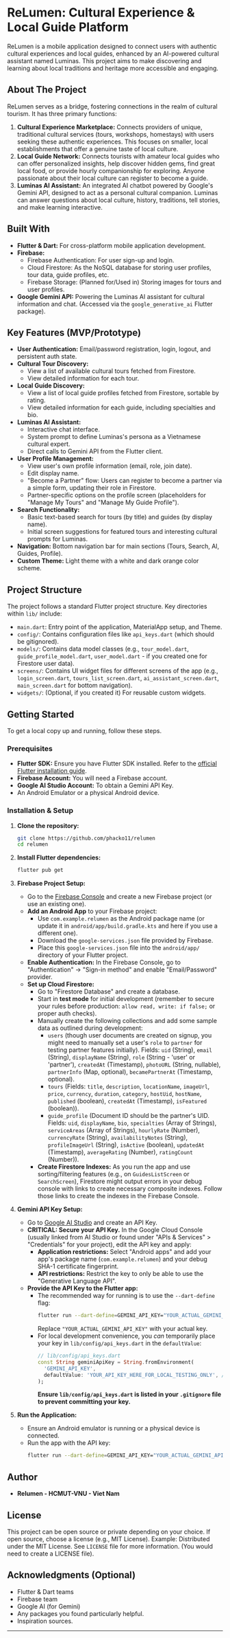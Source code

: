 # ReLumen: Cultural Experience & Local Guide Platform

ReLumen is a mobile application designed to connect users with authentic cultural experiences and local guides, enhanced by an AI-powered cultural assistant named Luminas. This project aims to make discovering and learning about local traditions and heritage more accessible and engaging.

## About The Project

ReLumen serves as a bridge, fostering connections in the realm of cultural tourism. It has three primary functions:

1.  **Cultural Experience Marketplace:** Connects providers of unique, traditional cultural services (tours, workshops, homestays) with users seeking these authentic experiences. This focuses on smaller, local establishments that offer a genuine taste of local culture.
2.  **Local Guide Network:** Connects tourists with amateur local guides who can offer personalized insights, help discover hidden gems, find great local food, or provide hourly companionship for exploring. Anyone passionate about their local culture can register to become a guide.
3.  **Luminas AI Assistant:** An integrated AI chatbot powered by Google's Gemini API, designed to act as a personal cultural companion. Luminas can answer questions about local culture, history, traditions, tell stories, and make learning interactive.


## Built With

* **Flutter & Dart:** For cross-platform mobile application development.
* **Firebase:**
    * Firebase Authentication: For user sign-up and login.
    * Cloud Firestore: As the NoSQL database for storing user profiles, tour data, guide profiles, etc.
    * Firebase Storage: (Planned for/Used in) Storing images for tours and user profiles.
* **Google Gemini API:** Powering the Luminas AI assistant for cultural information and chat. (Accessed via the `google_generative_ai` Flutter package).

## Key Features (MVP/Prototype)

* **User Authentication:** Email/password registration, login, logout, and persistent auth state.
* **Cultural Tour Discovery:**
    * View a list of available cultural tours fetched from Firestore.
    * View detailed information for each tour.
* **Local Guide Discovery:**
    * View a list of local guide profiles fetched from Firestore, sortable by rating.
    * View detailed information for each guide, including specialties and bio.
* **Luminas AI Assistant:**
    * Interactive chat interface.
    * System prompt to define Luminas's persona as a Vietnamese cultural expert.
    * Direct calls to Gemini API from the Flutter client.
* **User Profile Management:**
    * View user's own profile information (email, role, join date).
    * Edit display name.
    * "Become a Partner" flow: Users can register to become a partner via a simple form, updating their role in Firestore.
    * Partner-specific options on the profile screen (placeholders for "Manage My Tours" and "Manage My Guide Profile").
* **Search Functionality:**
    * Basic text-based search for tours (by title) and guides (by display name).
    * Initial screen suggestions for featured tours and interesting cultural prompts for Luminas.
* **Navigation:** Bottom navigation bar for main sections (Tours, Search, AI, Guides, Profile).
* **Custom Theme:** Light theme with a white and dark orange color scheme.

## Project Structure

The project follows a standard Flutter project structure. Key directories within `lib/` include:

* `main.dart`: Entry point of the application, MaterialApp setup, and Theme.
* `config/`: Contains configuration files like `api_keys.dart` (which should be gitignored).
* `models/`: Contains data model classes (e.g., `tour_model.dart`, `guide_profile_model.dart`, `user_model.dart` - if you created one for Firestore user data).
* `screens/`: Contains UI widget files for different screens of the app (e.g., `login_screen.dart`, `tours_list_screen.dart`, `ai_assistant_screen.dart`, `main_screen.dart` for bottom navigation).
* `widgets/`: (Optional, if you created it) For reusable custom widgets.

## Getting Started

To get a local copy up and running, follow these steps.

### Prerequisites

* **Flutter SDK:** Ensure you have Flutter SDK installed. Refer to the [official Flutter installation guide](https://flutter.dev/docs/get-started/install).
* **Firebase Account:** You will need a Firebase account.
* **Google AI Studio Account:** To obtain a Gemini API Key.
* An Android Emulator or a physical Android device.

### Installation & Setup

1.  **Clone the repository:**
    ```sh
    git clone https://github.com/phacko11/relumen
    cd relumen 
    ```
 

2.  **Install Flutter dependencies:**
    ```sh
    flutter pub get
    ```

3.  **Firebase Project Setup:**
    * Go to the [Firebase Console](https://console.firebase.google.com/) and create a new Firebase project (or use an existing one).
    * **Add an Android App** to your Firebase project:
        * Use `com.example.relumen` as the Android package name (or update it in `android/app/build.gradle.kts` and here if you use a different one).
        * Download the `google-services.json` file provided by Firebase.
        * Place this `google-services.json` file into the `android/app/` directory of your Flutter project.
    * **Enable Authentication:** In the Firebase Console, go to "Authentication" -> "Sign-in method" and enable "Email/Password" provider.
    * **Set up Cloud Firestore:**
        * Go to "Firestore Database" and create a database.
        * Start in **test mode** for initial development (remember to secure your rules before production: `allow read, write: if false;` or proper auth checks).
        * Manually create the following collections and add some sample data as outlined during development:
            * `users` (though user documents are created on signup, you might need to manually set a user's `role` to `partner` for testing partner features initially). Fields: `uid` (String), `email` (String), `displayName` (String), `role` (String - 'user' or 'partner'), `createdAt` (Timestamp), `photoURL` (String, nullable), `partnerInfo` (Map, optional), `becamePartnerAt` (Timestamp, optional).
            * `tours` (Fields: `title`, `description`, `locationName`, `imageUrl`, `price`, `currency`, `duration`, `category`, `hostUid`, `hostName`, `published` (boolean), `createdAt` (Timestamp), `isFeatured` (boolean)).
            * `guide_profile` (Document ID should be the partner's UID. Fields: `uid`, `displayName`, `bio`, `specialties` (Array of Strings), `serviceAreas` (Array of Strings), `hourlyRate` (Number), `currencyRate` (String), `availabilityNotes` (String), `profileImageUrl` (String), `isActive` (boolean), `updatedAt` (Timestamp), `averageRating` (Number), `ratingCount` (Number)).
        * **Create Firestore Indexes:** As you run the app and use sorting/filtering features (e.g., on `GuidesListScreen` or `SearchScreen`), Firestore might output errors in your debug console with links to create necessary composite indexes. Follow those links to create the indexes in the Firebase Console.

4.  **Gemini API Key Setup:**
    * Go to [Google AI Studio](https://aistudio.google.com/app/apikey) and create an API Key.
    * **CRITICAL: Secure your API Key.** In the Google Cloud Console (usually linked from AI Studio or found under "APIs & Services" > "Credentials" for your project), edit the API key and apply:
        * **Application restrictions:** Select "Android apps" and add your app's package name (`com.example.relumen`) and your debug SHA-1 certificate fingerprint.
        * **API restrictions:** Restrict the key to only be able to use the "Generative Language API".
    * **Provide the API Key to the Flutter app:**
        * The recommended way for running is to use the `--dart-define` flag:
            ```sh
            flutter run --dart-define=GEMINI_API_KEY="YOUR_ACTUAL_GEMINI_API_KEY"
            ```
            Replace `"YOUR_ACTUAL_GEMINI_API_KEY"` with your actual key.
        * For local development convenience, you *can* temporarily place your key in `lib/config/api_keys.dart` in the `defaultValue`:
            ```dart
            // lib/config/api_keys.dart
            const String geminiApiKey = String.fromEnvironment(
              'GEMINI_API_KEY',
              defaultValue: 'YOUR_API_KEY_HERE_FOR_LOCAL_TESTING_ONLY', // DO NOT COMMIT THIS
            );
            ```
            **Ensure `lib/config/api_keys.dart` is listed in your `.gitignore` file to prevent committing your key.**

5.  **Run the Application:**
    * Ensure an Android emulator is running or a physical device is connected.
    * Run the app with the API key:
        ```sh
        flutter run --dart-define=GEMINI_API_KEY="YOUR_ACTUAL_GEMINI_API_KEY"
        ```

## Author

* **Relumen - HCMUT-VNU - Viet Nam** 

## License

This project can be open source or private depending on your choice. If open source, choose a license (e.g., MIT License).
Example: Distributed under the MIT License. See `LICENSE` file for more information. (You would need to create a LICENSE file).

## Acknowledgments (Optional)

* Flutter & Dart teams
* Firebase team
* Google AI (for Gemini)
* Any packages you found particularly helpful.
* Inspiration sources.

---
